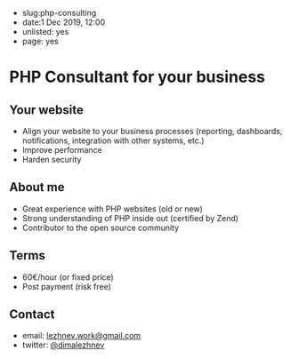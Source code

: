 - slug:php-consulting
- date:1 Dec 2019, 12:00
- unlisted: yes
- page: yes
# PHP Consultant for your business

## Your website
- Align your website to your business processes (reporting, dashboards, notifications, integration with other systems, etc.)
- Improve performance
- Harden security
## About me
- Great experience with PHP websites (old or new)
- Strong understanding of PHP inside out (certified by Zend)
- Contributor to the open source community
## Terms
- 60€/hour (or fixed price)
- Post payment (risk free)
## Contact
- email: lezhnev.work@gmail.com
- twitter: <a href="https://twitter.com/dimalezhnev">@dimalezhnev</a>
